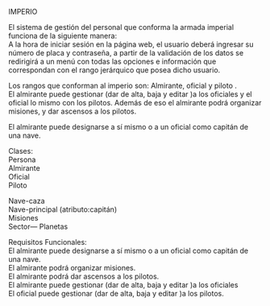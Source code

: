 IMPERIO

El sistema de gestión del personal que conforma la armada imperial funciona de la siguiente manera:  
A la hora de iniciar sesión en la página web, el usuario deberá ingresar su número de placa y contraseña, a partir de la validación de los datos se redirigirá a un menú con todas las opciones e información que correspondan con el rango jerárquico que posea dicho usuario. 

Los rangos que conforman al imperio son:  Almirante, oficial y piloto .  
El almirante puede gestionar (dar de alta, baja y editar )a los oficiales y el oficial lo mismo con los pilotos.	Además de eso	el almirante podrá organizar misiones, y dar ascensos a los pilotos.

El almirante puede designarse a sí mismo o a un oficial como capitán de una nave.

Clases:  
Persona  
Almirante  
Oficial  
Piloto

Nave-caza  
Nave-principal (atributo:capitán)  
Misiones  
Sector— Planetas 

Requisitos Funcionales:  
El almirante puede designarse a sí mismo o a un oficial como capitán de una nave.  
El almirante podrá organizar misiones.  
El almirante podrá dar ascensos a los pilotos.  
El almirante puede gestionar (dar de alta, baja y editar )a los oficiales  
El oficial puede gestionar (dar de alta, baja y editar )a los pilotos.

